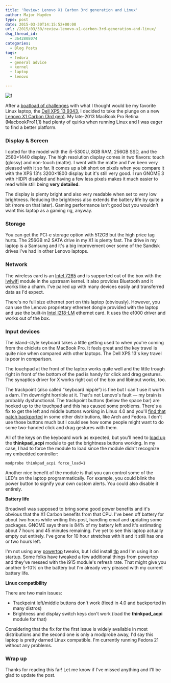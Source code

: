 ```yaml
---
title: 'Review: Lenovo X1 Carbon 3rd generation and Linux'
author: Major Hayden
type: post
date: 2015-03-30T14:15:52+00:00
url: /2015/03/30/review-lenovo-x1-carbon-3rd-generation-and-linux/
dsq_thread_id:
  - 3642808074
categories:
  - Blog Posts
tags:
  - fedora
  - general advice
  - kernel
  - laptop
  - lenovo

---
```

![1]

After a [boatload of challenges][2] with what I thought would be my favorite Linux laptop, the [Dell XPS 13 9343][3], I decided to take the plunge on a new [Lenovo X1 Carbon (3rd gen)][4]. My late-2013 MacBook Pro Retina (MacbookPro11,1) had plenty of quirks when running Linux and I was eager to find a better platform.

<!--more-->

### Display & Screen

I opted for the model with the i5-5300U, 8GB RAM, 256GB SSD, and the 2560&#215;1440 display. The high resolution display comes in two flavors: touch (glossy) and non-touch (matte). I went with the matte and I've been very pleased with it so far. It comes up a bit short on pixels when you compare it with the XPS 13's 3200&#215;1800 display but it's still very good. I run GNOME 3 with HIDPI disabled and having a few less pixels makes it much easier to read while still being **very detailed**.

The display is plenty bright and also very readable when set to very low brightness. Reducing the brightness also extends the battery life by quite a bit (more on that later). Gaming performance isn't good but you wouldn't want this laptop as a gaming rig, anyway.

### Storage

You can get the PCI-e storage option with 512GB but the high price tag hurts. The 256GB m2 SATA drive in my X1 is plenty fast. The drive in my laptop is a Samsung and it's a big improvement over some of the Sandisk drives I've had in other Lenovo laptops.

### Network

The wireless card is an [Intel 7265][5] and is supported out of the box with the [iwlwifi][6] module in the upstream kernel. It also provides Bluetooth and it works like a charm. I've paired up with many devices easily and transferred data as I'd expect.

There's no full size ethernet port on this laptop (obviously). However, you can use the Lenovo proprietary ethernet dongle provided with the laptop and use the built-in [Intel I218-LM][7] ethernet card. It uses the e1000 driver and works out of the box.

### Input devices

The island-style keyboard takes a little getting used to when you're coming from the chiclets on the MacBook Pro. It feels great and the key travel is quite nice when compared with other laptops. The Dell XPS 13's key travel is poor in comparison.

The touchpad at the front of the laptop works quite well and the little trough right in front of the bottom of the pad is handy for click and drag gestures. The synaptics driver for X works right out of the box and libinput works, too.

The trackpoint (also called &#8220;keyboard nipple&#8221;) is fine but I can't use it worth a darn. I'm downright horrible at it. That's not Lenovo's fault &#8212; my brain is probably dysfunctional. The trackpoint buttons (below the space bar) are hooked up to the touchpad and this has caused some problems. There's a fix to get the left and middle buttons working in Linux 4.0 and you'll [find that patch backported][8] in some other distributions, like Arch and Fedora. I don't use those buttons much but I could see how some people might want to do some two-handed click and drag gestures with them.

All of the keys on the keyboard work as expected, but you'll need to [load up][9] the **thinkpad_acpi** module to get the brightness buttons working. In my case, I had to force the module to load since the module didn't recognize my embedded controller:

```
modprobe thinkpad_acpi force_load=1
```

Another nice benefit of the module is that you can control some of the LED's on the laptop programmatically. For example, you could blink the power button to signify your own custom alerts. You could also disable it entirely.

**Battery life**

Broadwell was supposed to bring some good power benefits and it's obvious that the X1 Carbon benefits from that CPU. I've been off battery for about two hours while writing this post, handling email and updating some packages. GNOME says there is 84% of my battery left and it's estimating about 7 hours and 45 minutes remaining. I've yet to see this laptop actually empty out entirely. I've gone for 10 hour stretches with it and it still has one or two hours left.

I'm not using any [powertop][10] tweaks, but I did install [tlp][11] and I'm using it on startup. Some folks have tweaked a few additional things from powertop and they've messed with the i915 module's refresh rate. That might give you another 5-10% on the battery but I'm already very pleased with my current battery life.

**Linux compatibility**

There are two main issues:

  * Trackpoint left/middle buttons don't work (fixed in 4.0 and backported in many distros)
  * Brightness and display switch keys don't work (load the **thinkpad_acpi** module for that)

Considering that the fix for the first issue is widely available in most distributions and the second one is only a modprobe away, I'd say this laptop is pretty darned Linux compatible. I'm currently running Fedora 21 without any problems.

### Wrap up

Thanks for reading this far! Let me know if I've missed anything and I'll be glad to update the post.

 [1]: https://major.io/wp-content/uploads/2015/03/ThinkPad-Carbon-X1.jpg
 [2]: /2015/02/03/linux-support-dell-xps-13-9343-2015-model/
 [3]: http://www.dell.com/us/p/xps-13-9343-laptop/pd
 [4]: http://shop.lenovo.com/us/en/laptops/thinkpad/x-series/x1-carbon/
 [5]: http://www.intel.com/content/www/us/en/wireless-products/dual-band-wireless-ac-7265.html
 [6]: http://www.intel.com/support/wireless/wlan/sb/CS-034398.htm
 [7]: http://ark.intel.com/products/71307/Intel-Ethernet-Connection-I218-LM
 [8]: https://bugzilla.redhat.com/show_bug.cgi?id=1200778
 [9]: http://lxr.free-electrons.com/source/drivers/platform/x86/thinkpad_acpi.c
 [10]: http://en.wikipedia.org/wiki/PowerTOP
 [11]: https://wiki.archlinux.org/index.php/TLP
